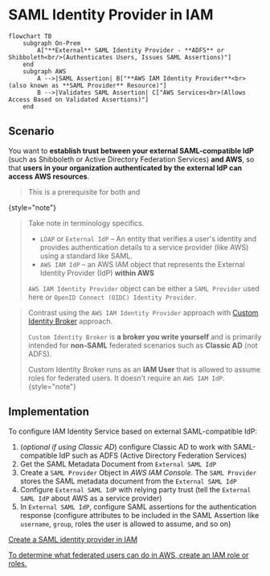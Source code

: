 # SAML Identity Provider in IAM

```mermaid
flowchart TB
    subgraph On-Prem
        A["**External** SAML Identity Provider - **ADFS** or Shibboleth<br/>(Authenticates Users, Issues SAML Assertions)"]
    end
    subgraph AWS
        A -->|SAML Assertion| B["**AWS IAM Identity Provider**<br>(also known as **SAML Provider** Resource)"]
        B -->|Validates SAML Assertion| C["AWS Services<br>(Allows Access Based on Validated Assertions)"]
    end

```

## Scenario
You want to **establish trust between your external SAML-compatible IdP** (such as 
Shibboleth or Active Directory Federation Services) **and AWS**, 
so that **users in your organization authenticated by the external IdP can access AWS resources**.

> This is a prerequisite for both [](SAML-Federated-Access-to-AWS-Console.md)and [](SAML-Federated-Access-to-AWS-API.md)
> 
{style="note"}

> Take note in terminology specifics.
> * `LDAP` or `External IdP` – An entity that verifies a user's identity and provides authentication details to a service provider (like AWS) using a standard like SAML.
> * `AWS IAM IdP` – an AWS IAM object that represents the External Identity Provider (IdP) **within AWS**
> 
> `AWS IAM Identity Provider` object can be either a `SAML Provider` used here or `OpenID Connect (OIDC) Identity Provider`.

> Contrast using the `AWS IAM Identity Provider` approach with [Custom Identity Broker](Custom-Identity-Broker-Access-To-AWS.md) approach. 
> 
>`Custom Identity Broker` is **a broker you write yourself** and is primarily intended for **non-SAML** federated scenarios such as **Classic AD** (not ADFS).
> 
>Custom Identity Broker runs as an **IAM User** that is allowed to assume roles for federated users. It doesn't require an `AWS IAM IdP`.
{style="note"}

## Implementation

To configure IAM Identity Service based on external SAML-compatible IdP:

1. (_optional if using Classic AD_) configure Classic AD to work with SAML-compatible IdP such as ADFS (Active Directory Federation Services)
2. Get the SAML Metadata Document from `External SAML IdP` 
3. Create a `SAML Provider` Object in _AWS IAM Console_. The `SAML Provider` stores the SAML metadata document from the `External SAML IdP` 
4. Configure `External SAML IdP` with relying party trust (tell the `External SAML IdP` about AWS as a service provider)
5. In `External SAML IdP`, configure SAML assertions for the authentication response (configure attributes to be included in the SAML Assertion like `username`, `group`, roles the user is allowed to assume, and so on)

[Create a SAML identity provider in IAM](https://docs.aws.amazon.com/IAM/latest/UserGuide/id_roles_providers_create_saml.html)

[To determine what federated users can do in AWS, create an IAM role or roles.](IAM-Roles-For-SAML-Federation.md)